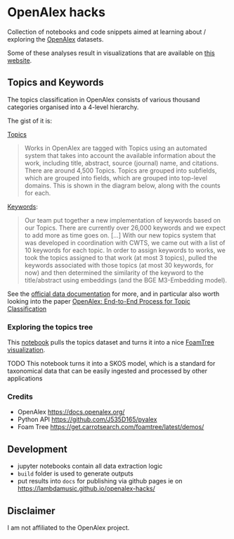 # OpenAlex hacks

Collection of notebooks and code snippets aimed at learning about / exploring the [OpenAlex](https://openalex.org/) datasets.

Some of these analyses result in visualizations that are available on [this website](https://lambdamusic.github.io/openalex-hacks).


## Topics and Keywords

The topics classification in OpenAlex consists of various thousand categories organised into a 4-level hierarchy. 

The gist of it is:

[Topics](https://help.openalex.org/hc/en-us/articles/24736129405719-Topics)

> Works in OpenAlex are tagged with Topics using an automated system that takes into account the available information about the work, including title, abstract, source (journal) name, and citations. There are around 4,500 Topics. Topics are grouped into subfields, which are grouped into fields, which are grouped into top-level domains. This is shown in the diagram below, along with the counts for each.


[Keywords](https://help.openalex.org/hc/en-us/articles/24736201130391-Keywords): 

> Our team put together a new implementation of keywords based on our Topics. There are currently over 26,000 keywords and we expect to add more as time goes on. [...] With our new topics system that was developed in coordination with CWTS, we came out with a list of 10 keywords for each topic. In order to assign keywords to works, we took the topics assigned to that work (at most 3 topics), pulled the keywords associated with those topics (at most 30 keywords, for now) and then determined the similarity of the keyword to the title/abstract using embeddings (and the BGE M3-Embedding model).

See the [official data documentation](https://help.openalex.org/hc/en-us/sections/24734432836887-Data) for more, and in particular also worth looking into the paper  [OpenAlex: End-to-End Process for Topic Classification](https://docs.google.com/document/d/1bDopkhuGieQ4F8gGNj7sEc8WSE8mvLZS/edit#heading=h.5w2tb5fcg77r)

### Exploring the topics tree

This [notebook](/src/2024-09-topics-explore.ipynb) pulls the topics dataset and turns it into a nice [FoamTree visualization](https://lambdamusic.github.io/openalex-hacks/foamtree/).

TODO This notebook turns it into a SKOS model, which is a standard for taxonomical data that can be easily ingested and processed by other applications 

### Credits 

* OpenAlex https://docs.openalex.org/
* Python API https://github.com/J535D165/pyalex 
* Foam Tree https://get.carrotsearch.com/foamtree/latest/demos/



## Development

* jupyter notebooks contain all data extraction logic
* `build` folder is used to generate outputs
* put results into `docs` for publishing via github pages ie on <https://lambdamusic.github.io/openalex-hacks/>


## Disclaimer

I am not affiliated to the OpenAlex project. 


